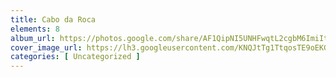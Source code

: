 ```yaml
---
title: Cabo da Roca
elements: 8
album_url: https://photos.google.com/share/AF1QipNI5UNHFwqtL2cgbM6ImiItAFHOb93icjbQZ6q4BIGA5HFlvkA_SDMgibnN0ZqOMQ?key=OWRwSm81WEd2d2tqUlo2aUFCbXdFX2UwQTBYem1n
cover_image_url: https://lh3.googleusercontent.com/KNQJtTg1TtqosTE9oEKG7dEVfUm4zofKYabMhWcM9-hHzbVPmWCHfeOuDmewqU45I042xCKFf9lLRykL3MuC_piUWWoYJwQuHOSGl6hqm66ytLoRXBEHe06DIGQu8WIWQ6Pprr2vBy9aGlM_qFRWCb9D0TvumGNQrAZDFLBK7E2dOcBAkPF1-KaJ3uUsFC3WXO9tL3T-MHvVPqy2Xn3zGTi3WcjLr-kfBqnuPZATGpUEkwDvSAZTnoQpABU1a4I5a2YfOxyBYGMYcQuQ1Lqj5oG-zvhWJ-Kf3In4zOLmlxNDIsfLTSrruzeflq054XfZQIvbke0erjAhZhRcq92Np7ISLN_OaRbcbnLJxeEoozPc8ZH_5UFJej1quyu0yUgszZmM6dfDGW2G4K1kzK4r583iJVD4JgrdtrYV9cgdcxxyBHKUwK4lYN8l8xrjDGJu5DoHckFRG65_3qxCiLao0x7bacCKJtDQrkJ2nlsOxCMN0sluVWsKTAsczuPeULCmAGUnFt2aIdiwOZZQOjZd5vdq1X2oZrRSYUHlzuOLh3YYiVQ9_BIr9Or6wPZtAHtrefQiBktSO2Ym5Sg4kjUzPjAtlbF7yMhOoW235hEUSrxhKHU0eyT8CMQ5ztKc6mm7rp6RcrudW4odK3CEB8FNLySmZm4QopGU7xd2XXNshfcWf-8JDINdKnrO9Z5Z1uWoEwCzdBFzuYSoIEFVhtTwAObPDHlM-RH4brPOD3szzEPUoH0ksSrvnLO9uJ7pfC-9y9a1_yT66Q6mJbda8ZNYwGEvIVIO7vGcb69FpQ1BY01SuEyPq0UYwoL3hTU51243OZDSNQ5Sp3BKNGhIyY3sQ1TLA5g4BNNZi12rpKuzR87HL7cjlK4KMn-SZtI6vliZQzc5R6kn8XgJCTScSni_PiFdCYIAps_U7cC51N9-ppR5XeEIyFaNHs17P7WkG5aqjbYIv7BGvUFPGNp-rUlheTa4lFYASFogpQxBGzlLGJe7VfA3vh2vJrc3ml7zUuBF2rEJtoz4qxA3JeixYIRcsJ2qC40keg=s239-p-k-no?authuser=0
categories: [ Uncategorized ]
---
```

